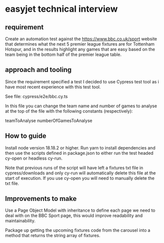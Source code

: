 # easyjet technical interview

## requirement

Create an automation test against the https://www.bbc.co.uk/sport  website that determines what the next 5 premier league fixtures are for Tottenham Hotspur, and in the results highlight any games that are easy based on the team being in the bottom half of the premier league table.

## approach and tooling

Since the requirement specified a test I decided to use Cypress test tool as i have most recent experience with this test tool. 

See file: cypress/e2e/bbc.cy.ts

In this file you can change the team name and number of games to analyse at the top of the file with the following constants (respectively):

teamToAnalyse
numberOfGamesToAnalyse

## How to guide

Install node version 18.18.2 or higher. Run yarn to install dependencies and then use the scripts defined in package.json to either run the test headed cy-open or headless cy-run. 

Note that previous runs of the script will have left a fixtures txt file in cypress/downloads and only cy-run will automatically delete this file at the start of execution. If you use cy-open you will need to manually delete the txt file.

## Improvements to make 

Use a Page Object Model with inheritance to define each page we need to deal with on the BBC Sport page, this would improve readability and maintainability.

Package up getting the upcoming fixtures code from the carousel into a method that returns the string array of fixtures.